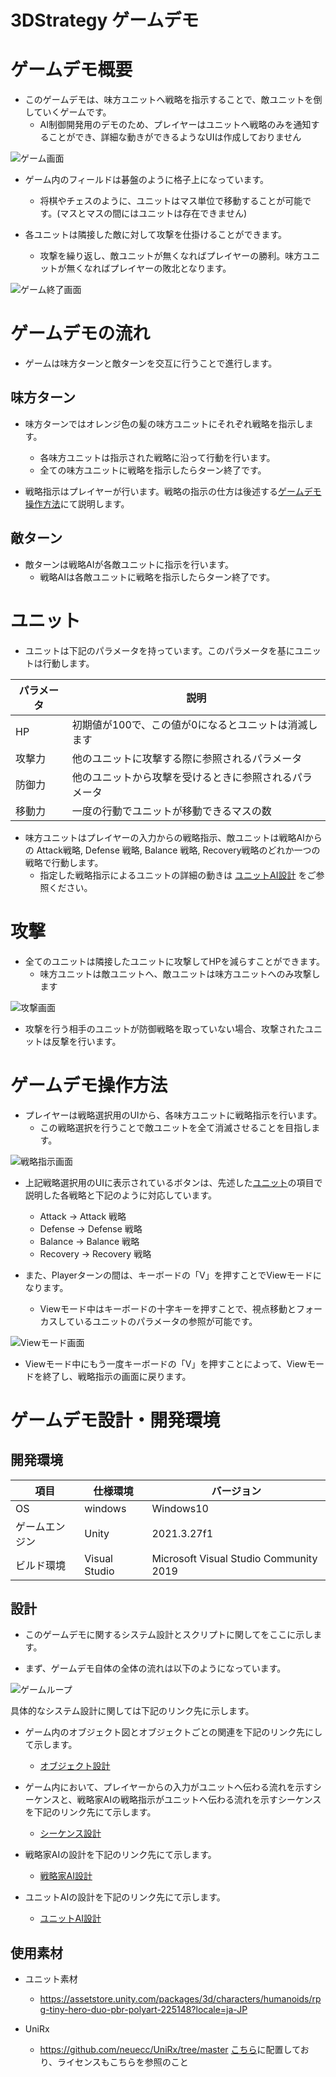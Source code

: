 3DStrategy ゲームデモ
===================================

# ゲームデモ概要

- このゲームデモは、味方ユニットへ戦略を指示することで、敵ユニットを倒していくゲームです。
  - AI制御開発用のデモのため、プレイヤーはユニットへ戦略のみを通知することができ、詳細な動きができるようなUIは作成しておりません

![ゲーム画面](/doc/img/gameImage.png)

- ゲーム内のフィールドは碁盤のように格子上になっています。
  - 将棋やチェスのように、ユニットはマス単位で移動することが可能です。(マスとマスの間にはユニットは存在できません)
  
- 各ユニットは隣接した敵に対して攻撃を仕掛けることができます。
  - 攻撃を繰り返し、敵ユニットが無くなればプレイヤーの勝利。味方ユニットが無くなればプレイヤーの敗北となります。

![ゲーム終了画面](/doc/img/gameFinish.png)

# ゲームデモの流れ

- ゲームは味方ターンと敵ターンを交互に行うことで進行します。

## 味方ターン

- 味方ターンではオレンジ色の髪の味方ユニットにそれぞれ戦略を指示します。
  - 各味方ユニットは指示された戦略に沿って行動を行います。
  - 全ての味方ユニットに戦略を指示したらターン終了です。
  
- 戦略指示はプレイヤーが行います。戦略の指示の仕方は後述する[ゲームデモ操作方法](#ゲームデモ操作方法)にて説明します。

## 敵ターン

- 敵ターンは戦略AIが各敵ユニットに指示を行います。
  - 戦略AIは各敵ユニットに戦略を指示したらターン終了です。

# ユニット

- ユニットは下記のパラメータを持っています。このパラメータを基にユニットは行動します。

| パラメータ | 説明 |
| --- | --- |
| HP | 初期値が100で、この値が0になるとユニットは消滅します |
| 攻撃力 | 他のユニットに攻撃する際に参照されるパラメータ |
| 防御力 | 他のユニットから攻撃を受けるときに参照されるパラメータ |
| 移動力 | 一度の行動でユニットが移動できるマスの数 |

- 味方ユニットはプレイヤーの入力からの戦略指示、敵ユニットは戦略AIからの Attack戦略, Defense 戦略, Balance 戦略, Recovery戦略のどれか一つの戦略で行動します。
  - 指定した戦略指示によるユニットの詳細の動きは [ユニットAI設計](/doc/CharacterAI.md) をご参照ください。

# 攻撃

- 全てのユニットは隣接したユニットに攻撃してHPを減らすことができます。
  - 味方ユニットは敵ユニットへ、敵ユニットは味方ユニットへのみ攻撃します

![攻撃画面](/doc/img/attack.png)

- 攻撃を行う相手のユニットが防御戦略を取っていない場合、攻撃されたユニットは反撃を行います。

# ゲームデモ操作方法

- プレイヤーは戦略選択用のUIから、各味方ユニットに戦略指示を行います。
  - この戦略選択を行うことで敵ユニットを全て消滅させることを目指します。

![戦略指示画面](/doc/img/input.png)

- 上記戦略選択用のUIに表示されているボタンは、先述した[ユニット](#ユニット)の項目で説明した各戦略と下記のように対応しています。
  - Attack → Attack 戦略
  - Defense → Defense 戦略
  - Balance → Balance 戦略
  - Recovery → Recovery 戦略

- また、Playerターンの間は、キーボードの「V」を押すことでViewモードになります。
  - Viewモード中はキーボードの十字キーを押すことで、視点移動とフォーカスしているユニットのパラメータの参照が可能です。

![Viewモード画面](/doc/img/viewMode.png)

- Viewモード中にもう一度キーボードの「V」を押すことによって、Viewモードを終了し、戦略指示の画面に戻ります。

# ゲームデモ設計・開発環境

## 開発環境

| 項目 | 仕様環境 | バージョン |
| --- | --- | --- |
| OS | windows | Windows10 | 
| ゲームエンジン | Unity | 2021.3.27f1 |
| ビルド環境 | Visual Studio | Microsoft Visual Studio Community 2019 |  


## 設計

- このゲームデモに関するシステム設計とスクリプトに関してをここに示します。

- まず、ゲームデモ自体の全体の流れは以下のようになっています。

![ゲームループ](/doc/img/3Dstrategyゲームループ.drawio.png)

具体的なシステム設計に関しては下記のリンク先に示します。

- ゲーム内のオブジェクト図とオブジェクトごとの関連を下記のリンク先にして示します。
  - [オブジェクト設計](/doc/Object.md)

- ゲーム内において、プレイヤーからの入力がユニットへ伝わる流れを示すシーケンスと、戦略家AIの戦略指示がユニットへ伝わる流れを示すシーケンスを下記のリンク先にて示します。
  - [シーケンス設計](/doc/Sequence.md)

- 戦略家AIの設計を下記のリンク先にて示します。
  - [戦略家AI設計](/doc/StrategyAI.md)
  
- ユニットAIの設計を下記のリンク先にて示します。
  - [ユニットAI設計](/doc/CharacterAI.md)

## 使用素材

- ユニット素材
  - https://assetstore.unity.com/packages/3d/characters/humanoids/rpg-tiny-hero-duo-pbr-polyart-225148?locale=ja-JP
  
- UniRx
  - https://github.com/neuecc/UniRx/tree/master
  [こちら](/project/Assets/Plugins/UniRx)に配置しており、ライセンスもこちらを参照のこと
  

